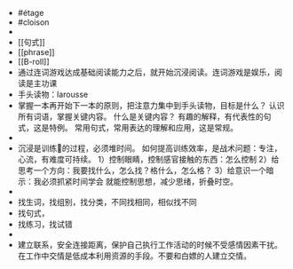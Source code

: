 - #étage
- #cloison
-
- [[句式]]
- [[phrase]]
- [[B-roll]]
- 通过连词游戏达成基础阅读能力之后，就开始沉浸阅读。连词游戏是娱乐，阅读是主功课
- 手头读物：larousse
- 掌握一本再开始下一本的原则，把注意力集中到手头读物，目标是什么？
  认识所有词语，掌握关键内容。
  什么是关键内容？
  有趣的解释，有代表性的句式，这是特例。
  常用句式，常用表达的理解和应用，这是常规。
-
- 沉浸是训练🧠的过程，必须堆时间。
  如何提高训练效率，是战术问题：专注，心流，有难度可持续。
  1）控制眼睛，控制感官接触的东西：怎么控制
  2）给思考一个方向：我要找什么，怎么找？格什么，怎么格？
  3）给意识一个暗示：我必须抓紧时间学会
  就能控制思想，减少思绪，折叠时空。
-
- 找生词，找组别，找分类，不同找相同，相似找不同
- 找句式，
- 找练习，找试错
-
- 建立联系，安全连接距离，保护自己执行工作活动的时候不受感情因素干扰。在工作中交情是低成本利用资源的手段。不要和白嫖的人建立交情。
